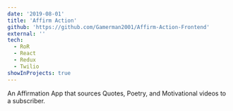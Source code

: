 ```yaml
---
date: '2019-08-01'
title: 'Affirm Action'
github: 'https://github.com/Gamerman2001/Affirm-Action-Frontend'
external: ''
tech:
  - RoR
  - React
  - Redux
  - Twilio
showInProjects: true
---
```


An Affirmation App that sources Quotes, Poetry, and Motivational videos to a subscriber. 
